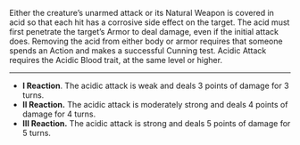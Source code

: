 Either the creature’s unarmed attack or its Natural Weapon is covered in acid so that each hit has a corrosive side effect on the target. The acid must first penetrate the target’s Armor to deal damage, even if the initial attack does. Removing the acid from either body or armor requires that someone spends an Action and makes a successful Cunning test. Acidic Attack requires the Acidic Blood trait, at the same level or higher. 

---
- **I Reaction**. The acidic attack is weak and deals 3 points of damage for 3 turns. 
- **II Reaction.** The acidic attack is moderately strong and deals 4 points of damage for 4 turns. 
- **III Reaction.** The acidic attack is strong and deals 5 points of damage for 5 turns.